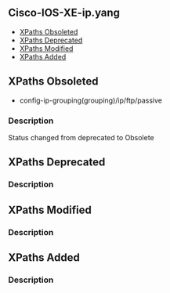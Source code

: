 ## Cisco-IOS-XE-ip.yang


- [XPaths Obsoleted](#xpaths-obsoleted)
- [XPaths Deprecated](#xpaths-deprecated)
- [XPaths Modified](#xpaths-modified)
- [XPaths Added](#xpaths-added)

## XPaths Obsoleted

- config-ip-grouping(grouping)/ip/ftp/passive

### Description

Status changed from deprecated to Obsolete

## XPaths Deprecated

### Description

## XPaths Modified

### Description

## XPaths Added

### Description
